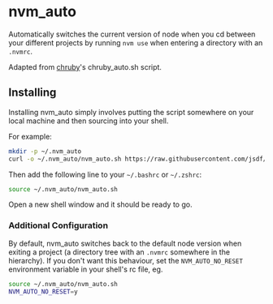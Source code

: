 # nvm_auto
Automatically switches the current version of node when you cd between your different projects by running `nvm use` when entering a directory with an `.nvmrc`.

Adapted from [chruby](https://github.com/postmodern/chruby)'s chruby_auto.sh script.

## Installing

Installing nvm_auto simply involves putting the script somewhere on your local machine and then sourcing into your shell.

For example:

```sh
mkdir -p ~/.nvm_auto
curl -o ~/.nvm_auto/nvm_auto.sh https://raw.githubusercontent.com/jsdf/nvm_auto/master/nvm_auto.sh 
```

Then add the following line to your `~/.bashrc` or `~/.zshrc`:

```sh
source ~/.nvm_auto/nvm_auto.sh
```

Open a new shell window and it should be ready to go.

### Additional Configuration

By default, nvm_auto switches back to the default node version when exiting a project (a directory tree with an `.nvmrc` somewhere in the hierarchy). If you don't want this behaviour, set the `NVM_AUTO_NO_RESET` environment variable in your shell's rc file, eg.

```sh
source ~/.nvm_auto/nvm_auto.sh
NVM_AUTO_NO_RESET=y
```

